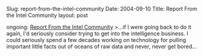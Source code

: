 Slug: report-from-the-intel-community
Date: 2004-09-10
Title: Report From the Intel Community
layout: post

ongoing: <a href="http://www.tbray.org/ongoing/When/200x/2004/09/09/Intel">Report From the Intel Community</a>
&gt;...if I were going back to do it again, I&#39;d seriously consider trying to get into the intelligence business. I could seriously spend a few decades working on technology for pulling important little facts out of oceans of raw data and never, never get bored...
